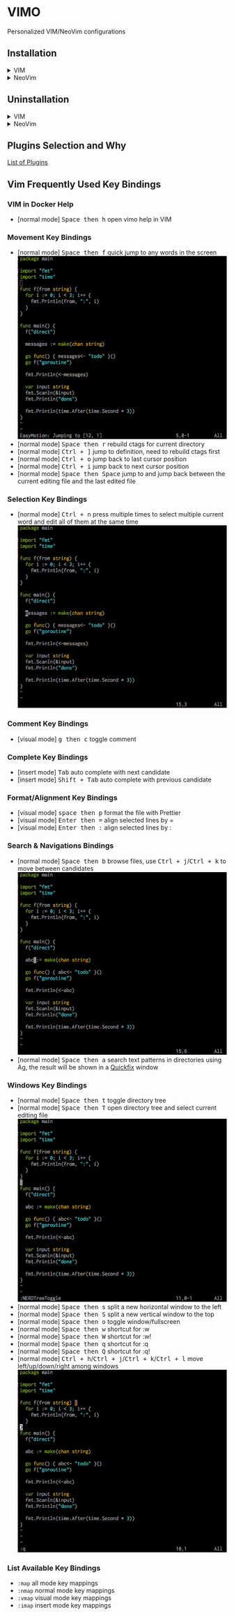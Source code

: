 # VIMO

Personalized VIM/NeoVim configurations

## Installation

<details><summary>VIM</summary>
<p>

```
git clone https://github.com/bencao/vimo.git ~/.vimo

~/.vimo/install_vim.sh
```

</p>
</details>

<details><summary>NeoVim</summary>
<p>

```
git clone https://github.com/bencao/vimo.git ~/.vimo

~/.vimo/install_neovim.sh
```

</p>
</details>

## Uninstallation

<details><summary>VIM</summary>
<p>

```
~/.vimo/uninstall_vim.sh
rm -rf ~/.vimo
```

</p>
</details>

<details><summary>NeoVim</summary>
<p>

```
~/.vimo/uninstall_neovim.sh
rm -rf ~/.vimo
```

</p>
</details>

## Plugins Selection and Why

[List of Plugins](https://github.com/bencao/vimo/blob/master/PLUGINS.md)

## Vim Frequently Used Key Bindings

### VIM in Docker Help
- [normal mode] <kbd>Space then h</kbd> open vimo help in VIM

### Movement Key Bindings

- [normal mode] <kbd>Space then f</kbd> quick jump to any words in the screen ![Demo](https://raw.githubusercontent.com/bencao/vimo/master/demo/easy_motion.gif)
- [normal mode] <kbd>Space then r</kbd> rebuild ctags for current directory
- [normal mode] <kbd>Ctrl + ]</kbd> jump to definition, need to rebuild ctags first
- [normal mode] <kbd>Ctrl + o</kbd> jump back to last cursor position
- [normal mode] <kbd>Ctrl + i</kbd> jump back to next cursor position
- [normal mode] <kbd>Space then Space</kbd> jump to and jump back between the current editing file and the last edited file

### Selection Key Bindings

- [normal mode] <kbd>Ctrl + n</kbd> press multiple times to select multiple current word and edit all of them at the same time ![Demo](https://raw.githubusercontent.com/bencao/vimo/master/demo/multi_cursor.gif)

### Comment Key Bindings

- [visual mode] <kbd>g then c</kbd> toggle comment

### Complete Key Bindings

- [insert mode] <kbd>Tab</kbd> auto complete with next candidate
- [insert mode] <kbd>Shift + Tab</kbd> auto complete with previous candidate

### Format/Alignment Key Bindings

- [visual mode] <kbd>space then p</kbd> format the file with Prettier
- [visual mode] <kbd>Enter then =</kbd> align selected lines by =
- [visual mode] <kbd>Enter then :</kbd> align selected lines by :

### Search & Navigations Bindings

- [normal mode] <kbd>Space then b</kbd> browse files, use <kbd>Ctrl + j</kbd>/<kbd>Ctrl + k</kbd> to move between candidates ![Demo](https://raw.githubusercontent.com/bencao/vimo/master/demo/ctrlp.gif)
- [normal mode] <kbd>Space then a</kbd> search text patterns in directories using Ag, the result will be shown in a [Quickfix](http://usevim.com/2012/08/24/vim101-quickfix/) window

### Windows Key Bindings

- [normal mode] <kbd>Space then t</kbd> toggle directory tree
- [normal mode] <kbd>Space then T</kbd> open directory tree and select current editing file ![Demo](https://raw.githubusercontent.com/bencao/vimo/master/demo/nerdtree.gif)
- [normal mode] <kbd>Space then s</kbd> split a new horizontal window to the left
- [normal mode] <kbd>Space then S</kbd> split a new vertical window to the top
- [normal mode] <kbd>Space then o</kbd> toggle window/fullscreen
- [normal mode] <kbd>Space then w</kbd> shortcut for :w
- [normal mode] <kbd>Space then W</kbd> shortcut for :w!
- [normal mode] <kbd>Space then q</kbd> shortcut for :q
- [normal mode] <kbd>Space then Q</kbd> shortcut for :q!
- [normal mode] <kbd>Ctrl + h</kbd>/<kbd>Ctrl + j</kbd>/<kbd>Ctrl + k</kbd>/<kbd>Ctrl + l</kbd> move left/up/down/right among windows ![Demo](https://raw.githubusercontent.com/bencao/vimo/master/demo/windowing.gif)

### List Available Key Bindings

- `:map` all mode key mappings
- `:nmap` normal mode key mappings
- `:vmap` visual mode key mappings
- `:imap` insert mode key mappings

